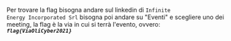 Per trovare la flag bisogna andare sul linkedin di <code>Infinite Energy Incorporated Srl</code> bisogna poi andare su "Eventi" e scegliere uno dei meeting, la flag è la via in cui si terrà l'evento, ovvero: <code>***flag{ViaOliCyber2021}***</code>